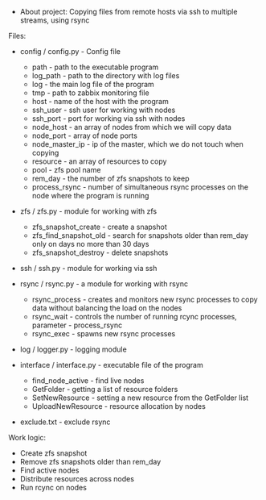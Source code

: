 - About project:
      Copying files from remote hosts via ssh to multiple streams, using rsync

Files:
 - config / config.py - Config file
   - path - path to the executable program
   - log_path - path to the directory with log files
   - log - the main log file of the program
   - tmp - path to zabbix monitoring file
   - host - name of the host with the program
   - ssh_user - ssh user for working with nodes
   - ssh_port - port for working via ssh with nodes
   - node_host - an array of nodes from which we will copy data
   - node_port - array of node ports
   - node_master_ip - ip of the master, which we do not touch when copying
   - resource - an array of resources to copy
   - pool - zfs pool name
   - rem_day - the number of zfs snapshots to keep
   - process_rsync - number of simultaneous rsync processes
      on the node where the program is running

 - zfs / zfs.py - module for working with zfs
   - zfs_snapshot_create - create a snapshot
   - zfs_find_snapshot_old - search for snapshots older than rem_day
     only on days no more than 30 days
   - zfs_snapshot_destroy - delete snapshots

 - ssh / ssh.py - module for working via ssh

 - rsync / rsync.py - a module for working with rsync
   - rsync_process - creates and monitors new rsync processes to copy data
     without balancing the load on the nodes
   - rsync_wait - controls the number of running rcync processes, parameter - process_rsync
   - rsync_exec - spawns new rsync processes

 - log / logger.py - logging module

 - interface / interface.py - executable file of the program
   - find_node_active - find live nodes
   - GetFolder - getting a list of resource folders
   - SetNewResource - setting a new resource from the GetFolder list
   - UploadNewResource - resource allocation by nodes

 - exclude.txt - exclude rsync

Work logic:
 - Create zfs snapshot
 - Remove zfs snapshots older than rem_day
 - Find active nodes
 - Distribute resources across nodes
 - Run rcync on nodes 

